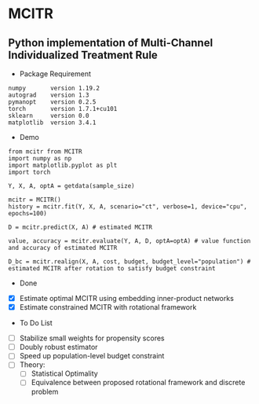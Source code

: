 # MCITR

## Python implementation of Multi-Channel Individualized Treatment Rule

- Package Requirement
```
numpy		version 1.19.2
autograd	version 1.3
pymanopt	version 0.2.5
torch		version 1.7.1+cu101
sklearn		version 0.0
matplotlib	version 3.4.1
```

- Demo
```
from mcitr from MCITR
import numpy as np
import matplotlib.pyplot as plt
import torch

Y, X, A, optA = getdata(sample_size)

mcitr = MCITR()
history = mcitr.fit(Y, X, A, scenario="ct", verbose=1, device="cpu", epochs=100)

D = mcitr.predict(X, A) # estimated MCITR

value, accuracy = mcitr.evaluate(Y, A, D, optA=optA) # value function and accuracy of estimated MCITR

D_bc = mcitr.realign(X, A, cost, budget, budget_level="population") # estimated MCITR after rotation to satisfy budget constraint
```

- Done
- [X] Estimate optimal MCITR using embedding inner-product networks
- [X] Estimate constrained MCITR with rotational framework

- To Do List
- [ ] Stabilize small weights for propensity scores
- [ ] Doubly robust estimator
- [ ] Speed up population-level budget constraint
- [ ] Theory:
	- [ ] Statistical Optimality
	- [ ] Equivalence between proposed rotational framework and discrete problem

